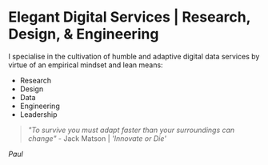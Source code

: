 # Elegant Digital Services | Research, Design, & Engineering

I specialise in the cultivation of humble and adaptive digital data services by virtue of an empirical mindset and lean means:

- Research
- Design
- Data
- Engineering
- Leadership

> _"To survive you must adapt faster than your surroundings can change"_ - Jack Matson | _'Innovate or Die'_

_Paul_
